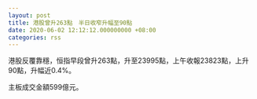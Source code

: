 ```yaml
---
layout: post
title: 港股曾升263點　半日收窄升幅至90點
date: 2020-06-02 12:12:12.000000000 +08:00
categories: rss
---
```


港股反覆靠穩，恒指早段曾升263點，升至23995點，上午收報23823點，上升90點，升幅近0.4%。

主板成交金額599億元。
